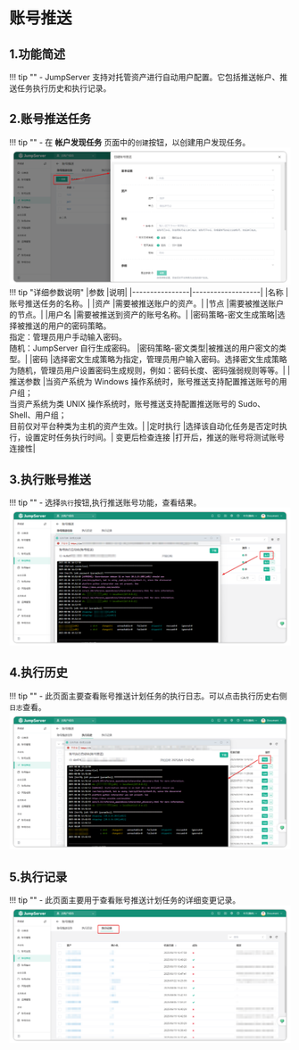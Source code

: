 # 账号推送
## 1.功能简述
!!! tip ""
    - JumpServer 支持对托管资产进行自动用户配置。它包括推送帐户、推送任务执行历史和执行记录。
## 2.账号推送任务
!!! tip ""
    - 在 **帐户发现任务** 页面中的``创建``按钮，以创建用户发现任务。
![automation_01](../../../../img/v4_account_push_01.png)
!!! tip "详细参数说明"
|参数 |说明|
|----------------|-------------------|
|名称             |账号推送任务的名称。|
|资产             |需要被推送账户的资产。|
|节点            |需要被推送账户的节点。|
|用户名          |需要被推送到资产的账号名称。|
|密码策略-密文生成策略|选择被推送的用户的密码策略。<br>指定：管理员用户手动输入密码。<br>随机：JumpServer 自行生成密码。
|密码策略-密文类型|被推送的用户密文的类型。|
|密码             |选择密文生成策略为指定，管理员用户输入密码。选择密文生成策略为随机，管理员用户设置密码生成规则，例如：密码长度、密码强弱规则等等。|
|推送参数         |当资产系统为 Windows 操作系统时，账号推送支持配置推送账号的用户组；<br>当资产系统为类 UNIX 操作系统时，账号推送支持配置推送账号的 Sudo、Shell、用户组；<br> 目前仅对平台种类为主机的资产生效。|
|定时执行         |选择该自动化任务是否定时执行，设置定时任务执行时间。|
变更后检查连接     |打开后，推送的账号将测试账号连接性|

## 3.执行账号推送
!!! tip ""
    - 选择``执行``按钮,执行推送账号功能，查看结果。
![automation_02](../../../../img/v4_account_push_02.png)
## 4.执行历史
!!! tip ""
    - 此页面主要查看账号推送计划任务的执行日志。可以点击执行历史右侧``日志``查看。
![automation_03](../../../../img/v4_account_push_03.png)
## 5.执行记录
!!! tip ""
    - 此页面主要用于查看账号推送计划任务的详细变更记录。
![automation_04](../../../../img/v4_account_push_04.png)
